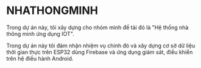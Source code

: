 # NHATHONGMINH
Trong dự án này, tôi xây dựng cho nhóm mình đề tài đó là "Hệ thống nhà thông minh ứng dụng IOT". 

Trong dự án này tôi đảm nhận nhiệm vụ chính đó và xây dựng cơ sở dữ liệu thời gian thực trên ESP32 dùng Firebase và ứng dụng giám sát, điều khiển trên hệ điều hành Android.
